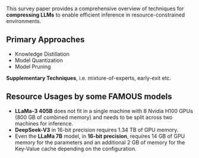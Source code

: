 This survey paper provides a comprehensive overview of techniques for **compressing LLMs** to enable efficient inference in resource-constrained environments.

## Primary Approaches
- Knowledge Distillation
- Model Quantization
- Model Pruning

**Supplementary Techniques**, i.e. mixture-of-experts, early-exit etc.

## Resource Usages by some FAMOUS models
- **LLaMa-3 405B** does not fit in a single machine with 8 Nvidia H100 GPUs (800 GB of combined memory) and needs to be split across two machines for inference.
- **DeepSeek-V3** in 16-bit precision requires 1.34 TB of GPU memory.
- Even the **LLaMa 7B** model, in **16-bit precision**, requires 14 GB of GPU memory for the parameters and an additional 2 GB of memory for the Key-Value cache depending on the configuration.